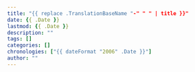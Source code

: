```yaml
---
title: "{{ replace .TranslationBaseName "-" " " | title }}"
date: {{ .Date }}
lastmod: {{ .Date }}
description: ""
tags: []
categories: []
chronologies: ["{{ dateFormat "2006" .Date }}"]
author: ""
---
```

